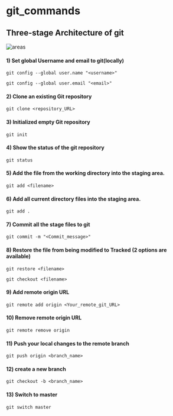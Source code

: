 # git_commands


## Three-stage Architecture of git

![areas](https://github.com/DhanashriSaner/git_commands/assets/88526990/2db1b30f-5542-44b3-8775-64c54f4af283)

#### 1) Set global Username and email to git(locally)
```
git config --global user.name "<username>"
```

```
git config --global user.email "<email>"
```
#### 2) Clone an existing Git repository
```
git clone <repository_URL>
```

#### 3) Initialized empty Git repository
```
git init
```
#### 4) Show the status of the git repository
```
git status
```
#### 5) Add the file from the working directory into the staging area.
```
git add <filename>
```

#### 6) Add all current directory files into the staging area.
```
git add .
```
#### 7) Commit all the stage files to git
```
git commit -m "<Commit_message>"
```

#### 8) Restore the file from being modified to Tracked (2 options are available)

```
git restore <filename>
```
```
git checkout <filename>
```

#### 9) Add remote origin URL
```
git remote add origin <Your_remote_git_URL>
```
#### 10) Remove remote origin URL
```
git remote remove origin
```

#### 11) Push your local changes to the remote branch
```
git push origin <branch_name>
```
#### 12) create a new branch
```
git checkout -b <branch_name>
```
#### 13) Switch to master

```
git switch master
```
